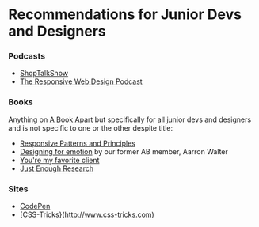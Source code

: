 # Recommendations for Junior Devs and Designers

### Podcasts
* [ShopTalkShow](http://shoptalkshow.com/)
* [The Responsive Web Design Podcast](http://responsivewebdesign.com/podcast/)

### Books
Anything on [A Book Apart](http://www.abookapart.com) but specifically for all junior devs and designers and is not specific to one or the other despite title:
* [Responsive Patterns and Principles](https://abookapart.com/products/responsive-design-patterns-principles)
* [Designing for emotion](https://abookapart.com/products/designing-for-emotion) by our former AB member, Aarron Walter
* [You're my favorite client](https://abookapart.com/products/youre-my-favorite-client)
* [Just Enough Research](https://abookapart.com/products/just-enough-research)


### Sites
* [CodePen](http://www.codepen.io)
* [CSS-Tricks}(http://www.css-tricks.com)
